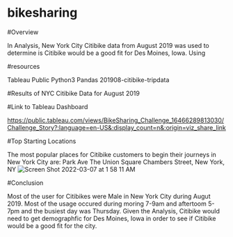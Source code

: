 # bikesharing

#Overview

In Analysis, New York City Citibike data from August 2019 was used to determine is Citibike would be a good fit for Des Moines, Iowa. Using


#resources

Tableau Public
Python3
  Pandas
201908-citibike-tripdata

#Results of NYC Citibike Data for August 2019

#Link to Tableau Dashboard

https://public.tableau.com/views/BikeSharing_Challenge_16466289813030/Challenge_Story?:language=en-US&:display_count=n&:origin=viz_share_link

#Top Starting Locations 

The most popular places for Citibike customers to begin their journeys in New York City are:
Park Ave
The Union Square
Chambers Street, New York, NY
![Screen Shot 2022-03-07 at 1 58 11 AM](https://user-images.githubusercontent.com/94031446/156983121-f87c5655-3b5a-45f1-9c3f-d5d37772568c.png)

#Conclusion

Most of the user for Citibikes were Male in New York City during Augut 2019. Most of the usage occured during moring 7-9am and aftertoom 5-7pm and the busiest day was Thursday. Given the Analysis, Citibike would need to get demographfic for Des Moines, Iowa  in order to see if Citibike would be a good fit for the city.

